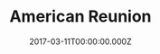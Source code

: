 ---
title: "American Reunion"
year: 2012
date: 2017-03-11T00:00:00.000Z
permalink: /almanac/movies/2017-03-11-american-reunion/index.html
rating: 3
---